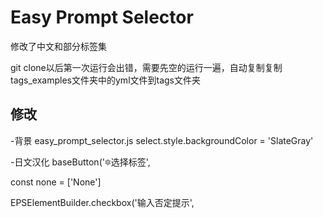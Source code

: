 # Easy Prompt Selector

修改了中文和部分标签集

git clone以后第一次运行会出错，需要先空的运行一遍，自动复制复制tags_examples文件夹中的yml文件到tags文件夹

## 修改

-背景
easy_prompt_selector.js
select.style.backgroundColor = 'SlateGray'


-日文汉化
baseButton('🔯选择标签',

const none = ['None']

EPSElementBuilder.checkbox('输入否定提示',